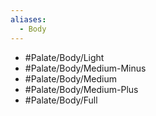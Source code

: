 ```yaml
---
aliases:
  - Body
---
```

- #Palate/Body/Light
- #Palate/Body/Medium-Minus
- #Palate/Body/Medium
- #Palate/Body/Medium-Plus
- #Palate/Body/Full